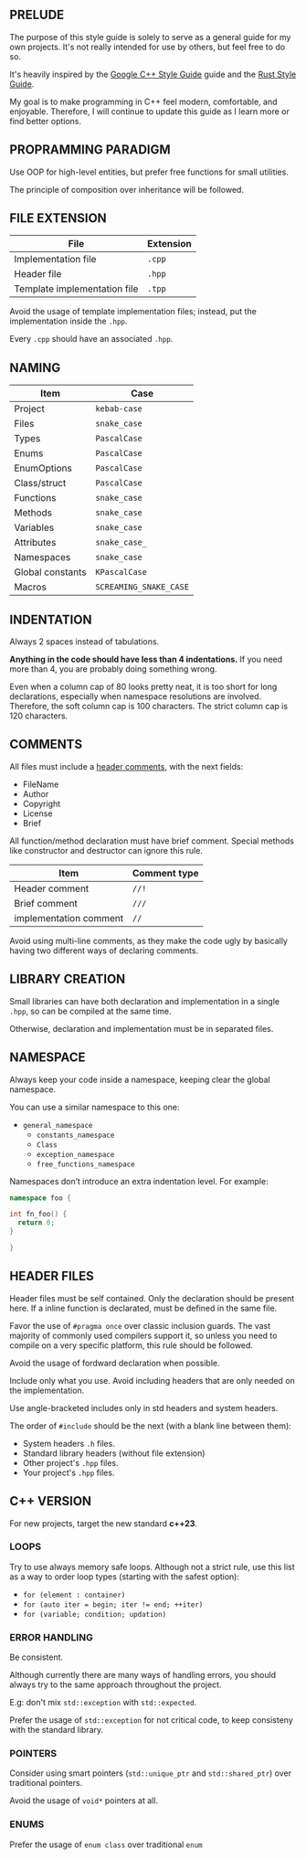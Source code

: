 ## PRELUDE
The purpose of this style guide is solely to serve as a general guide for my own projects. 
It's not really intended for use by others, but feel free to do so.

It's heavily inspired by the
[Google C++ Style Guide](https://google.github.io/styleguide/cppguide.html) 
guide and the 
[Rust Style Guide](https://doc.rust-lang.org/beta/style-guide/index.html).

My goal is to make programming in C++ feel modern, comfortable, and enjoyable. 
Therefore, I will continue to update this guide as I learn more or find better options.

## PROPRAMMING PARADIGM
Use OOP for high-level entities, but prefer free functions for small utilities.

The principle of composition over inheritance will be followed.

## FILE EXTENSION
|File|Extension|
|---|---|
|Implementation file|`.cpp`|
|Header file|`.hpp`|
|Template implementation file|`.tpp`|

Avoid the usage of template implementation files; 
instead, put the implementation inside the `.hpp`.

Every `.cpp` should have an associated `.hpp`.

## NAMING
|Item|Case|
|---|---|
|Project|`kebab-case`|
|Files|`snake_case`|
|Types|`PascalCase`|
|Enums|`PascalCase`|
|EnumOptions|`PascalCase`|
|Class/struct|`PascalCase`|
|Functions|`snake_case`|
|Methods|`snake_case`|
|Variables|`snake_case`|
|Attributes|`snake_case_`|
|Namespaces|`snake_case`|
|Global constants|`KPascalCase`|
|Macros|`SCREAMING_SNAKE_CASE`|

## INDENTATION
Always 2 spaces instead of tabulations.

**Anything in the code should have less than 4 indentations.**
If you need more than 4, you are probably doing something wrong.

Even when a column cap of 80 looks pretty neat, 
it is too short for long declarations, especially when namespace resolutions are involved.
Therefore, the soft column cap is 100 characters. The strict column cap is 120 characters.

## COMMENTS
All files must include a [header comments](header_comment.hpp), with the next fields:
- FileName
- Author
- Copyright
- License
- Brief

All function/method declaration must have brief comment.
Special methods like constructor and destructor can ignore this rule.

|Item|Comment type|
|---|---|
|Header comment|`//!`|
|Brief comment|`///`|
|implementation comment|`//`|

Avoid using multi-line comments, 
as they make the code ugly by basically having two different ways of declaring comments.

## LIBRARY CREATION
Small libraries can have both declaration and implementation in a single `.hpp`,
so can be compiled at the same time.

Otherwise, declaration and implementation must be in separated files.

## NAMESPACE
Always keep your code inside a namespace,
keeping clear the global namespace.

You can use a similar namespace to this one:
- `general_namespace`
  - `constants_namespace`
  - `Class`
  - `exception_namespace`
  - `free_functions_namespace`

Namespaces don’t introduce an extra indentation level. For example:
```cpp
namespace foo {

int fn_foo() {
  return 0;
}

}
```

## HEADER FILES
Header files must be self contained. 
Only the declaration should be present here.
If a inline function is declarated, must be defined in the same file.

Favor the use of `#pragma once` over classic inclusion guards.
The vast majority of commonly used compilers support it, so unless you need to compile on a very specific platform, this rule should be followed.

Avoid the usage of fordward declaration when possible.

Include only what you use. Avoid including headers that are only needed on the implementation.

Use angle-bracketed includes only in std headers and system headers.

The order of `#include` should be the next (with a blank line between them):

- System headers `.h` files.
- Standard library headers (without file extension)
- Other project's `.hpp` files.
- Your project's `.hpp` files.

## C++ VERSION
For new projects, target the new standard **c++23**.

### LOOPS
Try to use always memory safe loops.
Although not a strict rule, use this list as a way to order loop types (starting with the safest option):
- `for (element : container)`
- `for (auto iter = begin; iter != end; ++iter)`
- `for (variable; condition; updation)` 

### ERROR HANDLING
Be consistent.

Although currently there are many ways of handling errors, you should always try to the same approach throughout the project.

E.g: don't mix `std::exception` with `std::expected`.

Prefer the usage of `std::exception` for not critical code,
to keep consisteny with the standard library.

###  POINTERS
Consider using smart pointers (`std::unique_ptr` and `std::shared_ptr`) over traditional pointers.

Avoid the usage of `void*` pointers at all.

### ENUMS
Prefer the usage of `enum class` over traditional `enum`